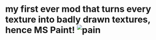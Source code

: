 # my first ever mod that turns every texture into badly drawn textures, hence MS Paint! ![pain](https://user-images.githubusercontent.com/86703851/123905595-d9f88300-d99c-11eb-9060-48963803e21f.png)

